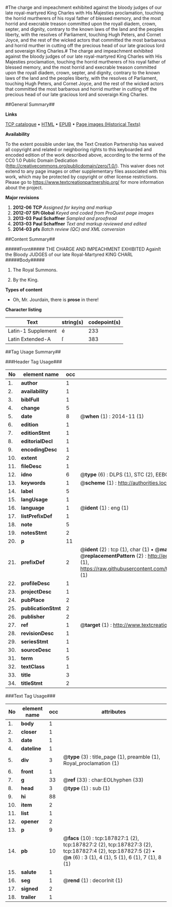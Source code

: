 #The charge and impeachment exhibited against the bloody judges of our late royal-martyred King Charles with His Majesties proclamation, touching the horrid murtherers of his royal father of blessed memory, and the most horrid and execrable treason committed upon the royall diadem, crown, septer, and dignity, contrary to the known laws of the land and the peoples liberty, with the resolves of Parliament, touching Hugh Peters, and Cornet Joyce, and the rest of the wicked actors that committed the most barbarous and horrid murther in cutting off the precious head of our late gracious lord and soveraign King Charles.#
The charge and impeachment exhibited against the bloody judges of our late royal-martyred King Charles with His Majesties proclamation, touching the horrid murtherers of his royal father of blessed memory, and the most horrid and execrable treason committed upon the royall diadem, crown, septer, and dignity, contrary to the known laws of the land and the peoples liberty, with the resolves of Parliament, touching Hugh Peters, and Cornet Joyce, and the rest of the wicked actors that committed the most barbarous and horrid murther in cutting off the precious head of our late gracious lord and soveraign King Charles.

##General Summary##

**Links**

[TCP catalogue](http://www.ota.ox.ac.uk/tcp/)  • 
[HTML](http://tei.it.ox.ac.uk/tcp/Texts-HTML/free/B08/B08687.html)  • 
[EPUB](http://tei.it.ox.ac.uk/tcp/Texts-EPUB/free/B08/B08687.epub) • 
[Page images (Historical Texts)](https://historicaltexts.jisc.ac.uk/eebo-62369089e)

**Availability**

To the extent possible under law, the Text Creation Partnership has waived all copyright and related or neighboring rights to this keyboarded and encoded edition of the work described above, according to the terms of the CC0 1.0 Public Domain Dedication (http://creativecommons.org/publicdomain/zero/1.0/). This waiver does not extend to any page images or other supplementary files associated with this work, which may be protected by copyright or other license restrictions. Please go to https://www.textcreationpartnership.org/ for more information about the project.

**Major revisions**

1. __2012-06__ __TCP__ *Assigned for keying and markup*
1. __2012-07__ __SPi Global__ *Keyed and coded from ProQuest page images*
1. __2013-03__ __Paul Schaffner__ *Sampled and proofread*
1. __2013-03__ __Paul Schaffner__ *Text and markup reviewed and edited*
1. __2014-03__ __pfs__ *Batch review (QC) and XML conversion*

##Content Summary##

#####Front#####
THE CHARGE AND IMPEACHMENT EXHIBITED Againſt the Bloody JUDGES of our late Royal-Martyred KING CHARL
#####Body#####

1. The Royal Summons.

1. By the King.

**Types of content**

  * Oh, Mr. Jourdain, there is **prose** in there!

**Character listing**


|Text|string(s)|codepoint(s)|
|---|---|---|
|Latin-1 Supplement|é|233|
|Latin Extended-A|ſ|383|

##Tag Usage Summary##

###Header Tag Usage###

|No|element name|occ|attributes|
|---|---|---|---|
|1.|__author__|1||
|2.|__availability__|1||
|3.|__biblFull__|1||
|4.|__change__|5||
|5.|__date__|8| @__when__ (1) : 2014-11 (1)|
|6.|__edition__|1||
|7.|__editionStmt__|1||
|8.|__editorialDecl__|1||
|9.|__encodingDesc__|1||
|10.|__extent__|2||
|11.|__fileDesc__|1||
|12.|__idno__|6| @__type__ (6) : DLPS (1), STC (2), EEBO-CITATION (1), OCLC (1), VID (1)|
|13.|__keywords__|1| @__scheme__ (1) : http://authorities.loc.gov/ (1)|
|14.|__label__|5||
|15.|__langUsage__|1||
|16.|__language__|1| @__ident__ (1) : eng (1)|
|17.|__listPrefixDef__|1||
|18.|__note__|5||
|19.|__notesStmt__|2||
|20.|__p__|11||
|21.|__prefixDef__|2| @__ident__ (2) : tcp (1), char (1)  •  @__matchPattern__ (2) : ([0-9\-]+):([0-9IVX]+) (1), (.+) (1)  •  @__replacementPattern__ (2) : http://eebo.chadwyck.com/downloadtiff?vid=$1&page=$2 (1), https://raw.githubusercontent.com/textcreationpartnership/Texts/master/tcpchars.xml#$1 (1)|
|22.|__profileDesc__|1||
|23.|__projectDesc__|1||
|24.|__pubPlace__|2||
|25.|__publicationStmt__|2||
|26.|__publisher__|2||
|27.|__ref__|1| @__target__ (1) : http://www.textcreationpartnership.org/docs/. (1)|
|28.|__revisionDesc__|1||
|29.|__seriesStmt__|1||
|30.|__sourceDesc__|1||
|31.|__term__|5||
|32.|__textClass__|1||
|33.|__title__|3||
|34.|__titleStmt__|2||


###Text Tag Usage###

|No|element name|occ|attributes|
|---|---|---|---|
|1.|__body__|1||
|2.|__closer__|1||
|3.|__date__|1||
|4.|__dateline__|1||
|5.|__div__|3| @__type__ (3) : title_page (1), preamble (1), Royal_proclamation (1)|
|6.|__front__|1||
|7.|__g__|33| @__ref__ (33) : char:EOLhyphen (33)|
|8.|__head__|3| @__type__ (1) : sub (1)|
|9.|__hi__|88||
|10.|__item__|2||
|11.|__list__|1||
|12.|__opener__|2||
|13.|__p__|9||
|14.|__pb__|10| @__facs__ (10) : tcp:187827:1 (2), tcp:187827:2 (2), tcp:187827:3 (2), tcp:187827:4 (2), tcp:187827:5 (2)  •  @__n__ (6) : 3 (1), 4 (1), 5 (1), 6 (1), 7 (1), 8 (1)|
|15.|__salute__|1||
|16.|__seg__|1| @__rend__ (1) : decorInit (1)|
|17.|__signed__|2||
|18.|__trailer__|1||
